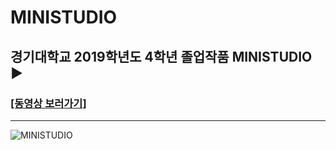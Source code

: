 # MINISTUDIO

## 경기대학교 2019학년도 4학년 졸업작품 MINISTUDIO ▶ 
### [[동영상 보러가기]](https://www.youtube.com/watch?v=fB8O1iWy6YA)
- - -


![MINISTUDIO](/image/MINISTUDIO.jpg)

